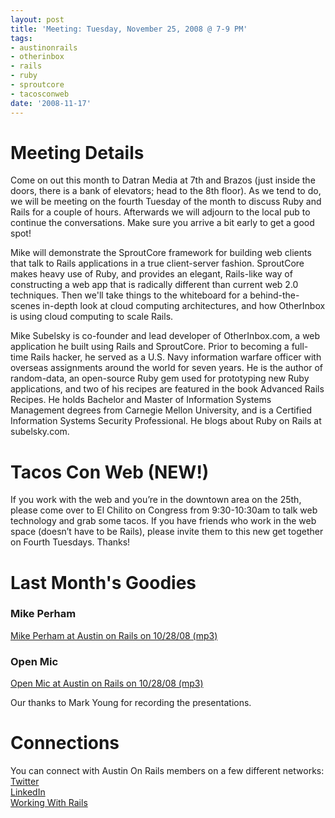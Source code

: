 ```yaml
---
layout: post
title: 'Meeting: Tuesday, November 25, 2008 @ 7-9 PM'
tags:
- austinonrails
- otherinbox
- rails
- ruby
- sproutcore
- tacosconweb
date: '2008-11-17'
---
```

# Meeting Details

Come on out this month to Datran Media at 7th and Brazos (just inside the doors, there is a bank of elevators; head to the 8th floor). As we tend to do, we will be meeting on the fourth Tuesday of the month to discuss Ruby and Rails for a couple of hours. Afterwards we will adjourn to the local pub to continue the conversations. Make sure you arrive a bit early to get a good spot!

Mike will demonstrate the SproutCore framework for building web clients that talk to Rails applications in a true client-server fashion. SproutCore makes heavy use of Ruby, and provides an elegant, Rails-like way of constructing a web app that is radically different than current web 2.0 techniques. Then we'll take things to the whiteboard for a behind-the-scenes in-depth look at cloud computing architectures, and how OtherInbox is using cloud computing to scale Rails.

Mike Subelsky is co-founder and lead developer of OtherInbox.com, a web application he built using Rails and SproutCore. Prior to becoming a full-time Rails hacker, he served as a U.S. Navy information warfare officer with overseas assignments around the world for seven years. He is the author of random-data, an open-source Ruby gem used for prototyping new Ruby applications, and two of his recipes are featured in the book Advanced Rails Recipes. He holds Bachelor and Master of Information Systems Management degrees from Carnegie Mellon University, and is a Certified Information Systems Security Professional. He blogs about Ruby on Rails at subelsky.com.

# Tacos Con Web (NEW!)

If you work with the web and you’re in the downtown area on the 25th, please come over to El Chilito on Congress from 9:30-10:30am to talk web technology and grab some tacos. If you have friends who work in the web space (doesn’t have to be Rails), please invite them to this new get together on Fourth Tuesdays. Thanks!

# Last Month's Goodies
 
 
### Mike Perham
  [Mike Perham at Austin on Rails on 10/28/08 (mp3)](https://github.com/austinonrails/Meetings/blob/master/2008/Mike_Perham_AOR_10-28-2008.mp3) 
### Open Mic
  [Open Mic at Austin on Rails on 10/28/08 (mp3)](https://github.com/austinonrails/Meetings/blob/master/2008/Open_Mic_AOR_10-28-2008.mp3) 

Our thanks to Mark Young for recording the presentations.

# Connections

You can connect with Austin On Rails members on a few different networks:  
 [Twitter](http://twitter.com/austinonrails)  
 [LinkedIn](http://www.linkedin.com/groups?gid=37006)  
 [Working With Rails](http://www.workingwithrails.com/group/4451-austin-on-rails)

